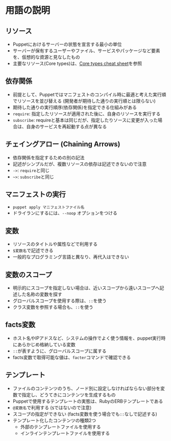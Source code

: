 # 用語の説明

## リソース
* Puppetにおけるサーバーの状態を宣言する最小の単位
* サーバーが保有するユーザーやファイル、サービスやパッケージなど要素を、仮想的な資源と見なしたもの
* 主要なリソース(Core types)は、[Core types cheat sheet](https://docs.puppet.com/puppet/latest/cheatsheet_core_types.html)を参照

## 依存関係
* 前提として、Puppetではマニフェストのコンパイル時に最適と考えた実行順でリソースを並び替える (開発者が期待した通りの実行順とは限らない)
* 期待した通りの実行順序(依存関係)を指定できる仕組みがある
* `require`: 指定したリソースが適用された後に、自身のリソースを実行する
* `subscribe`: requireと基本は同じだが、指定したりソースに変更が入った場合は、自身のサービスを再起動する点が異なる

## チェイングアロー (Chaining Arrows)
* 依存関係を指定するための別の記法
* 記述がシンプルだが、複数リソースの依存は記述できないので注意
* `->`: `require`と同じ
* `~>`: `subscribe`と同じ

## マニフェストの実行
* `puppet apply マニフェストファイル名` 
* ドライランにするには、`--noop` オプションをつける

## 変数
* リソースのタイトルや属性などで利用する
* `$変数名`で記述できる
* 一般的なプログラミング言語と異なり、再代入はできない

## 変数のスコープ
* 明示的にスコープを指定しない場合は、近いスコープから遠いスコープへ記述した名称の変数を探す
* グローバルスコープを使用する際は、`::`を使う
* クラス変数を参照する場合も、`::`を使う

## facts変数
* ホスト名やIPアドスなど、システムの操作でよく使う情報を、puppet実行時にあらかじめ格納している変数
* `::`が表すように、グローバルスコープに属する
* facts変数で取得可能な値は、`facter`コマンドで確認できる

## テンプレート
* ファイルのコンテンツのうち、ノード別に設定しなければならない部分を変数で指定し、どうてきにコンテンツを生成するもの
* Puppetで使用するテンプレートの実態は、RubyのERBテンプレートである
* `@変数名`で利用する (`$`ではないので注意)
* スコープの指定ができない (facts変数を使う場合でも`::`なしで記述する)
* テンプレート化したコンテンツの種類2つ
  * 外部のテンプレートファイルを使用する
  * インラインテンプレートファイルを使用する



